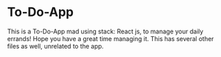 # To-Do-App
This is a To-Do-App mad using stack: React js, to manage your daily errands! Hope you have a great time managing it. This has several other files as well, unrelated to the app.
